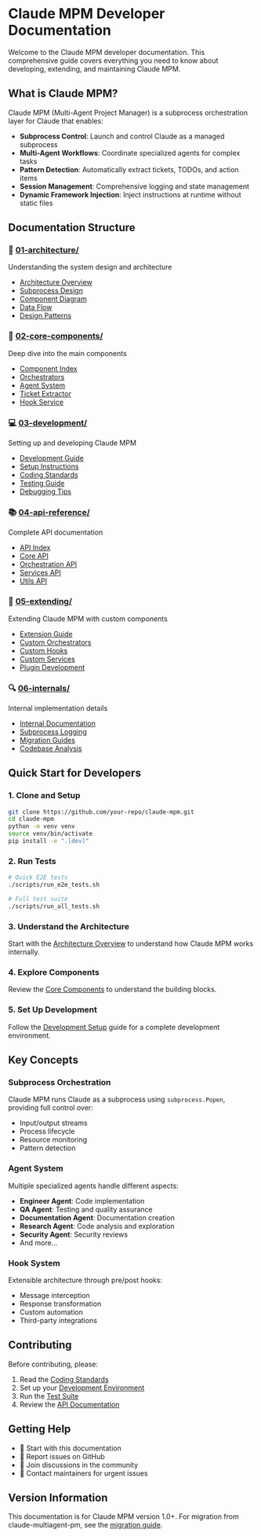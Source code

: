 # Claude MPM Developer Documentation

Welcome to the Claude MPM developer documentation. This comprehensive guide covers everything you need to know about developing, extending, and maintaining Claude MPM.

## What is Claude MPM?

Claude MPM (Multi-Agent Project Manager) is a subprocess orchestration layer for Claude that enables:

- **Subprocess Control**: Launch and control Claude as a managed subprocess
- **Multi-Agent Workflows**: Coordinate specialized agents for complex tasks
- **Pattern Detection**: Automatically extract tickets, TODOs, and action items
- **Session Management**: Comprehensive logging and state management
- **Dynamic Framework Injection**: Inject instructions at runtime without static files

## Documentation Structure

### 📐 [01-architecture/](01-architecture/)
Understanding the system design and architecture
- [Architecture Overview](01-architecture/README.md)
- [Subprocess Design](01-architecture/subprocess-design.md)
- [Component Diagram](01-architecture/component-diagram.md)
- [Data Flow](01-architecture/data-flow.md)
- [Design Patterns](01-architecture/patterns.md)

### 🔧 [02-core-components/](02-core-components/)
Deep dive into the main components
- [Component Index](02-core-components/README.md)
- [Orchestrators](02-core-components/orchestrators.md)
- [Agent System](02-core-components/agent-system.md)
- [Ticket Extractor](02-core-components/ticket-extractor.md)
- [Hook Service](02-core-components/hook-service.md)

### 💻 [03-development/](03-development/)
Setting up and developing Claude MPM
- [Development Guide](03-development/README.md)
- [Setup Instructions](03-development/setup.md)
- [Coding Standards](03-development/coding-standards.md)
- [Testing Guide](03-development/testing.md)
- [Debugging Tips](03-development/debugging.md)

### 📚 [04-api-reference/](04-api-reference/)
Complete API documentation
- [API Index](04-api-reference/README.md)
- [Core API](04-api-reference/core-api.md)
- [Orchestration API](04-api-reference/orchestration-api.md)
- [Services API](04-api-reference/services-api.md)
- [Utils API](04-api-reference/utils-api.md)

### 🔌 [05-extending/](05-extending/)
Extending Claude MPM with custom components
- [Extension Guide](05-extending/README.md)
- [Custom Orchestrators](05-extending/custom-orchestrators.md)
- [Custom Hooks](05-extending/custom-hooks.md)
- [Custom Services](05-extending/custom-services.md)
- [Plugin Development](05-extending/plugins.md)

### 🔍 [06-internals/](06-internals/)
Internal implementation details
- [Internal Documentation](06-internals/README.md)
- [Subprocess Logging](06-internals/subprocess-logging.md)
- [Migration Guides](06-internals/migrations/)
- [Codebase Analysis](06-internals/analysis/)

## Quick Start for Developers

### 1. Clone and Setup
```bash
git clone https://github.com/your-repo/claude-mpm.git
cd claude-mpm
python -m venv venv
source venv/bin/activate
pip install -e ".[dev]"
```

### 2. Run Tests
```bash
# Quick E2E tests
./scripts/run_e2e_tests.sh

# Full test suite
./scripts/run_all_tests.sh
```

### 3. Understand the Architecture
Start with the [Architecture Overview](01-architecture/README.md) to understand how Claude MPM works internally.

### 4. Explore Components
Review the [Core Components](02-core-components/README.md) to understand the building blocks.

### 5. Set Up Development
Follow the [Development Setup](03-development/setup.md) guide for a complete development environment.

## Key Concepts

### Subprocess Orchestration
Claude MPM runs Claude as a subprocess using `subprocess.Popen`, providing full control over:
- Input/output streams
- Process lifecycle
- Resource monitoring
- Pattern detection

### Agent System
Multiple specialized agents handle different aspects:
- **Engineer Agent**: Code implementation
- **QA Agent**: Testing and quality assurance
- **Documentation Agent**: Documentation creation
- **Research Agent**: Code analysis and exploration
- **Security Agent**: Security reviews
- And more...

### Hook System
Extensible architecture through pre/post hooks:
- Message interception
- Response transformation
- Custom automation
- Third-party integrations

## Contributing

Before contributing, please:
1. Read the [Coding Standards](03-development/coding-standards.md)
2. Set up your [Development Environment](03-development/setup.md)
3. Run the [Test Suite](03-development/testing.md)
4. Review the [API Documentation](04-api-reference/)

## Getting Help

- 📖 Start with this documentation
- 🐛 Report issues on GitHub
- 💬 Join discussions in the community
- 📧 Contact maintainers for urgent issues

## Version Information

This documentation is for Claude MPM version 1.0+. For migration from claude-multiagent-pm, see the [migration guide](../user/differences-from-claude-multiagent-pm.md).